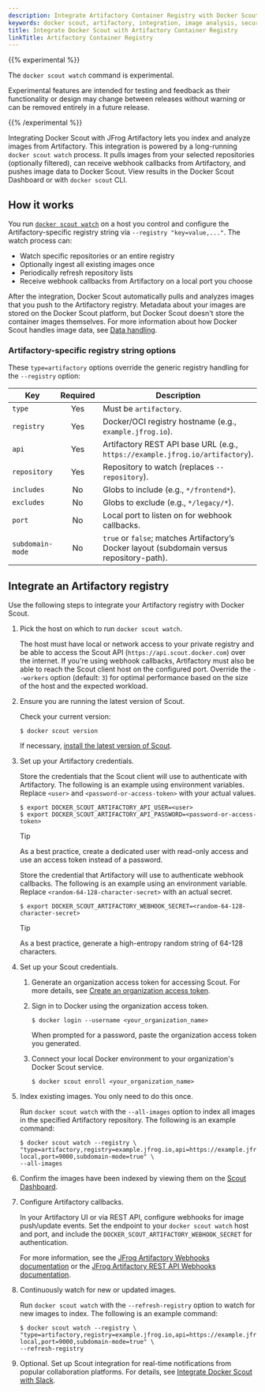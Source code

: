 ```yaml
---
description: Integrate Artifactory Container Registry with Docker Scout
keywords: docker scout, artifactory, integration, image analysis, security, cves
title: Integrate Docker Scout with Artifactory Container Registry
linkTitle: Artifactory Container Registry
---
```


{{% experimental %}}

The `docker scout watch` command is experimental.

Experimental features are intended for testing and feedback as their
functionality or design may change between releases without warning or
can be removed entirely in a future release.

{{% /experimental %}}

Integrating Docker Scout with JFrog Artifactory lets you index and analyze
images from Artifactory. This integration is powered by a long-running
`docker scout watch` process. It pulls images from your selected repositories
(optionally filtered), can receive webhook callbacks from Artifactory, and
pushes image data to Docker Scout. View results in the Docker Scout Dashboard or
with `docker scout` CLI.

## How it works

You run [`docker scout watch`](/reference/cli/docker/scout/watch/) on a host you
control and configure the Artifactory-specific registry string via `--registry
"key=value,..."`. The watch process can:

- Watch specific repositories or an entire registry
- Optionally ingest all existing images once
- Periodically refresh repository lists
- Receive webhook callbacks from Artifactory on a local port you choose

After the integration, Docker Scout automatically pulls and analyzes images
that you push to the Artifactory registry. Metadata about your images are stored on the
Docker Scout platform, but Docker Scout doesn't store the container images
themselves. For more information about how Docker Scout handles image data, see
[Data handling](/manuals/scout/deep-dive/data-handling.md).

### Artifactory-specific registry string options

These `type=artifactory` options override the generic registry handling for the `--registry` option:

| Key              | Required | Description                                                                            |
|------------------|:--------:|----------------------------------------------------------------------------------------|
| `type`           |   Yes    | Must be `artifactory`.                                                                 |
| `registry`       |   Yes    | Docker/OCI registry hostname (e.g., `example.jfrog.io`).                               |
| `api`            |   Yes    | Artifactory REST API base URL (e.g., `https://example.jfrog.io/artifactory`).          |
| `repository`     |   Yes    | Repository to watch (replaces `--repository`).                                         |
| `includes`       |    No    | Globs to include (e.g., `*/frontend*`).                                                |
| `excludes`       |    No    | Globs to exclude (e.g., `*/legacy/*`).                                                 |
| `port`           |    No    | Local port to listen on for webhook callbacks.                                         |
| `subdomain-mode` |    No    | `true` or `false`; matches Artifactory’s Docker layout (subdomain versus repository-path). |

## Integrate an Artifactory registry

Use the following steps to integrate your Artifactory registry with Docker
Scout.

1. Pick the host on which to run `docker scout watch`.

   The host must have local or network access to your private registry and be able
   to access the Scout API (`https://api.scout.docker.com`) over the internet. If
   you're using webhook callbacks, Artifactory must also be able to reach the Scout
   client host on the configured port.
   Override the `--workers` option (default: `3`) for optimal performance based on
   the size of the host and the expected workload.

2. Ensure you are running the latest version of Scout.

   Check your current version:

   ```console
   $ docker scout version
   ```

   If necessary, [install the latest version of Scout](https://docs.docker.com/scout/install/).

3. Set up your Artifactory credentials.

   Store the credentials that the Scout client will use to authenticate with
   Artifactory. The following is an example using environment variables. Replace
   `<user>` and `<password-or-access-token>` with your actual values.

   ```console
   $ export DOCKER_SCOUT_ARTIFACTORY_API_USER=<user>
   $ export DOCKER_SCOUT_ARTIFACTORY_API_PASSWORD=<password-or-access-token>
   ```

   > [!TIP]
   >
   > As a best practice, create a dedicated user with read-only access and use
   > an access token instead of a password.

   Store the credential that Artifactory will use to authenticate webhook
   callbacks. The following is an example using an environment variable. Replace
   `<random-64-128-character-secret>` with an actual secret.

   ```console
   $ export DOCKER_SCOUT_ARTIFACTORY_WEBHOOK_SECRET=<random-64-128-character-secret>
   ````

   > [!TIP]
   >
   > As a best practice, generate a high-entropy random string of 64-128 characters.

4. Set up your Scout credentials.

   1. Generate an organization access token for accessing Scout. For more
      details, see [Create an organization access
      token](/enterprise/security/access-tokens/#create-an-organization-access-token).
   2. Sign in to Docker using the organization access token.

       ```console
       $ docker login --username <your_organization_name>
       ```

       When prompted for a password, paste the organization access token you
       generated.

   3. Connect your local Docker environment to your organization's Docker Scout service.

       ```console
       $ docker scout enroll <your_organization_name>
       ```

5. Index existing images. You only need to do this once.

    Run `docker scout watch` with the `--all-images` option to index all images in the specified Artifactory repository. The following is an example command:

   ```console
   $ docker scout watch --registry \
   "type=artifactory,registry=example.jfrog.io,api=https://example.jfrog.io/artifactory,include=*/frontend*,exclude=*/dta/*,repository=docker-local,port=9000,subdomain-mode=true" \
   --all-images
   ```

6. Confirm the images have been indexed by viewing them on the [Scout
   Dashboard](https://scout.docker.com/).

7. Configure Artifactory callbacks.

   In your Artifactory UI or via REST API, configure webhooks for image
   push/update events. Set the endpoint to your `docker scout watch` host and
   port, and include the `DOCKER_SCOUT_ARTIFACTORY_WEBHOOK_SECRET` for
   authentication.

   For more information, see the [JFrog Artifactory Webhooks
   documentation](https://jfrog.com/help/r/jfrog-platform-administration-documentation/webhooks)
   or the [JFrog Artifactory REST API Webhooks
   documentation](https://jfrog.com/help/r/jfrog-rest-apis/webhooks).

8. Continuously watch for new or updated images.

   Run `docker scout watch` with the `--refresh-registry` option to watch for
   new images to index. The following is an example command:

   ```console
   $ docker scout watch --registry \
   "type=artifactory,registry=example.jfrog.io,api=https://example.jfrog.io/artifactory,include=*/frontend*,exclude=*/dta/*,repository=docker-local,port=9000,subdomain-mode=true" \
   --refresh-registry
   ```

9. Optional. Set up Scout integration for real-time notifications from popular
   collaboration platforms. For details, see [Integrate Docker Scout with
   Slack](../team-collaboration/slack.md).